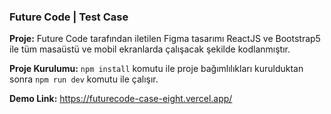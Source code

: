 ### Future Code | Test Case

**Proje:** Future Code tarafından iletilen Figma tasarımı ReactJS ve Bootstrap5 ile tüm masaüstü ve mobil ekranlarda çalışacak şekilde kodlanmıştır.

**Proje Kurulumu:** `npm install` komutu ile proje bağımlılıkları kurulduktan sonra `npm run dev` komutu ile çalışır.

**Demo Link:** https://futurecode-case-eight.vercel.app/
